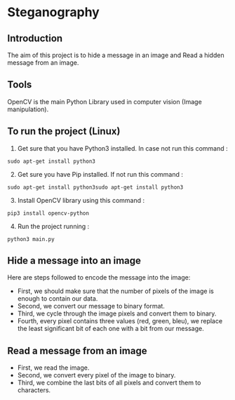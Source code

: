 # Steganography
## Introduction
The aim of this project is to hide a message in an image and Read a hidden message from an image. 

## Tools
OpenCV is the main Python Library used in computer vision (Image manipulation).

## To run the project (Linux)
1. Get sure that you have Python3 installed. In case not run this command : 
```shell
sudo apt-get install python3
```
2. Get sure you have Pip installed. If not run this command : 
```shell
sudo apt-get install python3sudo apt-get install python3
```
3. Install OpenCV library using this command : 
```shell
pip3 install opencv-python
```

4. Run the project running : 
```shell
python3 main.py
```

## Hide a message into an image
Here are steps followed to encode the message into the image:
- First, we should make sure that the number of pixels of the image is enough to contain our data.
- Second, we convert our message to binary format.
- Third, we cycle through the image pixels and convert them to binary.
- Fourth, every pixel contains three values (red, green, bleu), we replace the least significant bit of each one with a bit from our message.

## Read a message from an image
- First, we read the image.
- Second, we convert every pixel of the image to binary.
- Third, we combine the last bits of all pixels and convert them to characters.

